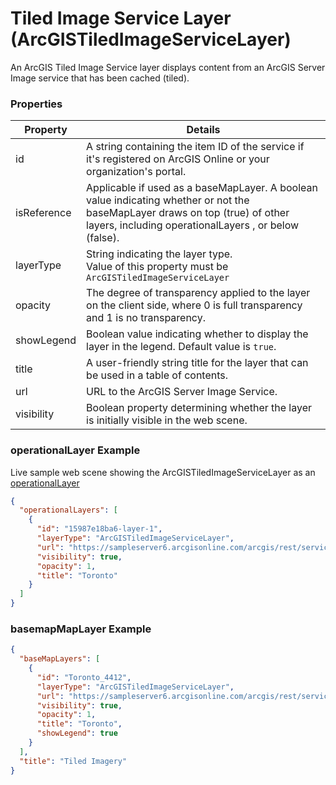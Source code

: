 # Tiled Image Service Layer (ArcGISTiledImageServiceLayer)

An ArcGIS Tiled Image Service layer displays content from an ArcGIS Server Image service that has been cached (tiled).

### Properties

| Property | Details
| --- | ---
| id | A string containing the item ID of the service if it's registered on ArcGIS Online or your organization's portal.
| isReference | Applicable if used as a baseMapLayer. A boolean value indicating whether or not the baseMapLayer draws on top (true) of other layers, including operationalLayers , or below (false).
| layerType | String indicating the layer type.<br>Value of this property must be `ArcGISTiledImageServiceLayer`
| opacity | The degree of transparency applied to the layer on the client side, where 0 is full transparency and 1 is no transparency.
| showLegend | Boolean value indicating whether to display the layer in the legend. Default value is `true`.
| title | A user-friendly string title for the layer that can be used in a table of contents.
| url | URL to the ArcGIS Server Image Service.
| visibility | Boolean property determining whether the layer is initially visible in the web scene.


### operationalLayer Example

Live sample web scene showing the ArcGISTiledImageServiceLayer as an [operationalLayer](https://www.arcgis.com/home/webscene/viewer.html?webscene=9cb83d8c8cdb409f9dec93a4c0c9eeb6)

```json
{
  "operationalLayers": [
    {
      "id": "15987e18ba6-layer-1",
      "layerType": "ArcGISTiledImageServiceLayer",
      "url": "https://sampleserver6.arcgisonline.com/arcgis/rest/services/Toronto/ImageServer",
      "visibility": true,
      "opacity": 1,
      "title": "Toronto"
    }
  ]
}
```
### basemapMapLayer Example

```json
{
  "baseMapLayers": [
    {
      "id": "Toronto_4412",
      "layerType": "ArcGISTiledImageServiceLayer",
      "url": "https://sampleserver6.arcgisonline.com/arcgis/rest/services/Toronto/ImageServer",
      "visibility": true,
      "opacity": 1,
      "title": "Toronto",
      "showLegend": true
    }
  ],
  "title": "Tiled Imagery"
}
```

